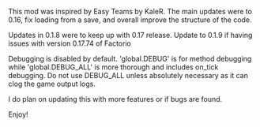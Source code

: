 This mod was inspired by Easy Teams by KaleR. The main updates were to 0.16, fix loading from a save, and overall improve the structure of the code.

Updates in 0.1.8 were to keep up with 0.17 release. 
Update to 0.1.9 if having issues with version 0.17.74 of Factorio

Debugging is disabled by default. 'global.DEBUG' is for method debugging while 'global.DEBUG_ALL' is more thorough and includes on_tick debugging. 
Do not use DEBUG_ALL unless absolutely necessary as it can clog the game output logs. 

I do plan on updating this with more features or if bugs are found. 

Enjoy!